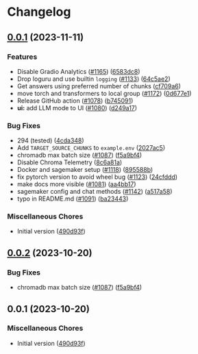 # Changelog

## [0.0.1](https://github.com/WillnCo/privateGPT/compare/v0.0.2...v0.0.1) (2023-11-11)


### Features

* Disable Gradio Analytics ([#1165](https://github.com/WillnCo/privateGPT/issues/1165)) ([6583dc8](https://github.com/WillnCo/privateGPT/commit/6583dc84c082773443fc3973b1cdf8095fa3fec3))
* Drop loguru and use builtin `logging` ([#1133](https://github.com/WillnCo/privateGPT/issues/1133)) ([64c5ae2](https://github.com/WillnCo/privateGPT/commit/64c5ae214a9520151c9c2d52ece535867d799367))
* Get answers using preferred number of chunks ([cf709a6](https://github.com/WillnCo/privateGPT/commit/cf709a6b7a951fc333ef5a089b24179ca660469b))
* move torch and transformers to local group ([#1172](https://github.com/WillnCo/privateGPT/issues/1172)) ([0d677e1](https://github.com/WillnCo/privateGPT/commit/0d677e10b970aec222ec04837d0f08f1631b6d4a))
* Release GitHub action ([#1078](https://github.com/WillnCo/privateGPT/issues/1078)) ([b745091](https://github.com/WillnCo/privateGPT/commit/b7450911b25b0b70528fd4b620cffb90766e3448))
* **ui:** add LLM mode to UI ([#1080](https://github.com/WillnCo/privateGPT/issues/1080)) ([d249a17](https://github.com/WillnCo/privateGPT/commit/d249a17c330abd122e4988d35d94bcc2df980700))


### Bug Fixes

* 294 (tested) ([4cda348](https://github.com/WillnCo/privateGPT/commit/4cda348cf87f56ff237e376b03732b1b47a99215))
* Add `TARGET_SOURCE_CHUNKS` to `example.env` ([2027ac5](https://github.com/WillnCo/privateGPT/commit/2027ac563b6606199563632191b65f5105af8ebe))
* chromadb max batch size ([#1087](https://github.com/WillnCo/privateGPT/issues/1087)) ([f5a9bf4](https://github.com/WillnCo/privateGPT/commit/f5a9bf4e374b2d4c76438cf8a97cccf222ec8e6f))
* Disable Chroma Telemetry ([8c6a81a](https://github.com/WillnCo/privateGPT/commit/8c6a81a07fc9c800d53f62a33f5ae3b5247a22a6))
* Docker and sagemaker setup ([#1118](https://github.com/WillnCo/privateGPT/issues/1118)) ([895588b](https://github.com/WillnCo/privateGPT/commit/895588b82a06c2bc71a9e22fb840c7f6442a3b5b))
* fix pytorch version to avoid wheel bug ([#1123](https://github.com/WillnCo/privateGPT/issues/1123)) ([24cfddd](https://github.com/WillnCo/privateGPT/commit/24cfddd60f74aadd2dade4c63f6012a2489938a1))
* make docs more visible ([#1081](https://github.com/WillnCo/privateGPT/issues/1081)) ([aa4bb17](https://github.com/WillnCo/privateGPT/commit/aa4bb17a2e6a797b450fa11a45e0b0528b8efecf))
* sagemaker config and chat methods ([#1142](https://github.com/WillnCo/privateGPT/issues/1142)) ([a517a58](https://github.com/WillnCo/privateGPT/commit/a517a588c4927aa5c5c2a93e4f82a58f0599d251))
* typo in README.md ([#1091](https://github.com/WillnCo/privateGPT/issues/1091)) ([ba23443](https://github.com/WillnCo/privateGPT/commit/ba23443a70d323cd4f9a242b33fd9dce1bacd2db))


### Miscellaneous Chores

* Initial version ([490d93f](https://github.com/WillnCo/privateGPT/commit/490d93fdc1977443c92f6c42e57a1c585aa59430))

## [0.0.2](https://github.com/imartinez/privateGPT/compare/v0.0.1...v0.0.2) (2023-10-20)


### Bug Fixes

* chromadb max batch size ([#1087](https://github.com/imartinez/privateGPT/issues/1087)) ([f5a9bf4](https://github.com/imartinez/privateGPT/commit/f5a9bf4e374b2d4c76438cf8a97cccf222ec8e6f))

## 0.0.1 (2023-10-20)

### Miscellaneous Chores

* Initial version ([490d93f](https://github.com/imartinez/privateGPT/commit/490d93fdc1977443c92f6c42e57a1c585aa59430))
